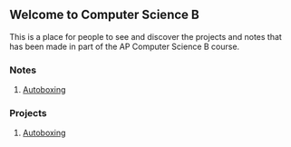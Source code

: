 ## Welcome to Computer Science B
This is a place for people to see and discover the projects and notes that has been made in part of the AP Computer Science B course.

### **Notes**
1. [Autoboxing](https://drive.google.com/drive/folders/11nd7zzUdncKvGJQdJm4OtHCZ7VTM-0Mv?usp=sharing)

### **Projects**
1. [Autoboxing](https://drive.google.com/drive/folders/1sMZiyPvZ06plt5pGDwB1n1F-sOB08gQB?usp=sharing)
